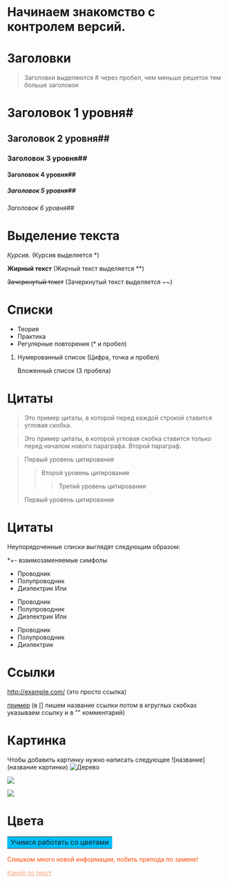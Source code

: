 # Начинаем знакомство с контролем версий.


# Заголовки

> Заголовки выделяются # через пробел, чем меньше решеток тем больше заголовок


# Заголовок 1 уровня#
## Заголовок 2 уровня##
### Заголовок 3 уровня##
#### Заголовок 4 уровня##
##### Заголовок 5 уровня##
###### Заголовок 6 уровня##




# Выделение текста




*Курсив.* (Курсив выделяется *)

**Жирный текст** (Жирный текст выделяется **)

~~Зачеркнутый текст~~ (Зачеркнутый текст выделяется ~~)

# Списки 


* Теория
* Практика
* Регулярные повторения (* и пробел)

1. Нумерованный список (Цифра, точка и пробел)

   Вложенный список (3 пробела)


# Цитаты

> Это пример цитаты,
> в которой перед каждой строкой
> ставится угловая скобка.

> Это пример цитаты,
в которой угловая скобка
ставится только перед началом нового параграфа.
> Второй параграф.

> Первый уровень цитирования
>> Второй уровень цитирования
>>> Третий уровень цитирования
>
>Первый уровень цитирования



# Цитаты

Неупорядоченные списки выглядят следующим образом: 

*+- взаимозаменяемые симфолы

* Проводник
* Полупроводник
* Диэлектрик
Или

- Проводник
- Полупроводник
- Диэлектрик
Или

+ Проводник
+ Полупроводник
+ Диэлектрик

# Ссылки


http://example.com/ (это просто ссылка)

 [пример](http://example.com/ "можно оставить подсказку") (в [] пишем название ссылки потом в кгруглых скобках указываем ссылку и в "" комментарий)

# Картинка

Чтобы добавить картинку нужно написать следующее ![название] (название картинки)
![Дерево](cyprus-1990939.jpg)


![](https://www.imgonline.com.ua/examples/bee-on-daisy.jpg)

![](https://cs14.pikabu.ru/post_img/2022/08/02/3/1659407427123535691.jpg)


# Цвета


<table>
<tr><td bgcolor="#00BFFF">
Учимся работать со цветами
</td></tr>
</table>


<p style="color:#FF4500">Слишком много новой информации, побить препода по замене!</p>
<a href="#" style="color:#FFA07A">Какой-то текст</a>




